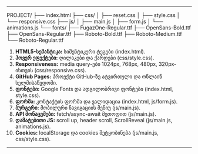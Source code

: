 
---


PROJECT/
├── index.html
├── css/
│   ├── reset.css
│   ├── style.css
│   └── responsive.css
├── js/
│   ├── main.js
│   ├── form.js
│   └── animations.js
└── fonts/
    ├── FugazOne-Regular.ttf 
    ├── OpenSans-Bold.ttf 
    ├── OpenSans-Regular.ttf 
    ├── Roboto-Bold.ttf
    ├── Roboto-Medium.ttf
    └── Roboto-Regular.ttf





1. **HTML5-სემანტიკა:** სიმენტიკური ტეგები (index.html).  
2. **ჰოვერ ეფექტები:** ღილაკები და ქარდები (css/style.css).  
3. **Responsiveness:** media query-ები 1024px, 768px, 480px, 320px-ისთვის (css/responsive.css).  
4. **GitHub Pages:** პროექტი GitHub-ზე ატვირთული და ონლაინ ხელმისაწვდომი.  
5. **ფონტები:** Google Fonts და ადგილობრივი ფონტები (index.html, style.css).  
6. **ფორმა:** კონტაქტის ფორმა და ვალიდაცია (index.html, js/form.js).  
7. **ბურგერი:** მობილური ნავიგაციის მენიუ (js/main.js).  
8. **API მონაცემები:** fetch/async-await მეთოდით (js/main.js).  
9. **დამატებითი JS:** scroll up, header scroll, ScrollReveal (js/main.js, animations.js).  
10. **Cookies:** localStorage და cookies შეტყობინება (js/main.js, css/style.css).



---
